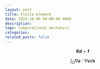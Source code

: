 ```yaml
---
layout: post
title: Finite element 
date: 2024-10-06 00:00:00-0000
description: 
tags: Computational-mechanics
categories: 
related_posts: false
---
```


$$
\mathbf{K}\boldsymbol{d} = \boldsymbol{f}
$$

$$
\int_{\Omega} \nabla \boldsymbol{u} : \nabla \boldsymbol{v} d\boldsymbol{x}
$$